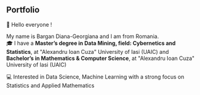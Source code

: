 ## Portfolio 

👋 Hello everyone !  

My name is Bargan Diana-Georgiana and I am from Romania.  
🎓 I have a **Master’s degree in Data Mining, field: Cybernetics and Statistics**, at "Alexandru Ioan Cuza" University of Iasi (UAIC) and  
   **Bachelor’s in Mathematics & Computer Science**, at "Alexandru Ioan Cuza" University of Iasi (UAIC)  
   
💻 Interested in Data Science, Machine Learning with a strong focus on Statistics and Applied Mathematics  
